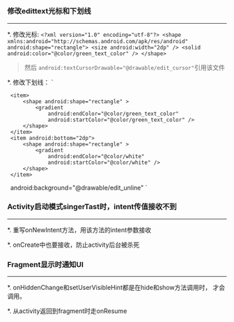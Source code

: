 #

### 修改edittext光标和下划线
***************************

*. 修改光标:
`<?xml version="1.0" encoding="utf-8"?>
 <shape xmlns:android="http://schemas.android.com/apk/res/android"
     android:shape="rectangle">
     <size android:width="2dp" />
     <solid android:color="@color/green_text_color" />
 </shape>`
> 然后     `android:textCursorDrawable="@drawable/edit_cursor"`引用该文件

*. 修改下划线：
`<?xml version="1.0" encoding="utf-8"?>
 <layer-list xmlns:android="http://schemas.android.com/apk/res/android" >

     <item>
         <shape android:shape="rectangle" >
             <gradient
                 android:endColor="@color/green_text_color"
                 android:startColor="@color/green_text_color" />
         </shape>
     </item>
     <item android:bottom="2dp">
         <shape android:shape="rectangle" >
             <gradient
                 android:endColor="@color/white"
                 android:startColor="@color/white" />
         </shape>
     </item>

 </layer-list>`
    ` android:background="@drawable/edit_unline" `

### Activity启动模式singerTast时，intent传值接收不到
***************************

*. 重写onNewIntent方法，用该方法的intent参数接收

*. onCreate中也要接收，防止activity后台被杀死

### Fragment显示时通知UI
***************************

 *. onHiddenChange和setUserVisibleHint都是在hide和show方法调用时，
 才会调用。

 *. 从activity返回到fragment时走onResume

